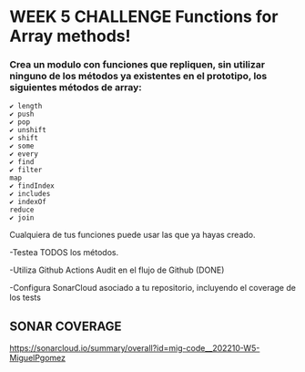# WEEK 5 CHALLENGE Functions for Array methods!

### Crea un modulo con funciones que repliquen, sin utilizar ninguno de los métodos ya existentes en el prototipo, los siguientes métodos de array:

    ✔️ length
    ✔️ push
    ✔️ pop
    ✔️ unshift
    ✔️ shift
    ✔️ some
    ✔️ every
    ✔️ find
    ✔️ filter
    map
    ✔️ findIndex
    ✔️ includes
    ✔️ indexOf
    reduce
    ✔️ join

Cualquiera de tus funciones puede usar las que ya hayas creado.

-Testea TODOS los métodos.

-Utiliza Github Actions Audit en el flujo de Github (DONE)

-Configura SonarCloud asociado a tu repositorio, incluyendo el coverage de los tests

## SONAR COVERAGE

https://sonarcloud.io/summary/overall?id=mig-code__202210-W5-MiguelPgomez
